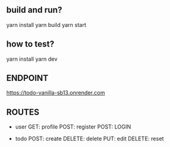 ## build and run?

yarn install
yarn build
yarn start

## how to test?

yarn install
yarn dev

## ENDPOINT

https://todo-vanilla-sb13.onrender.com

## ROUTES

- user
  GET: profile
  POST: register
  POST: LOGIN

- todo
  POST: create
  DELETE: delete
  PUT: edit
  DELETE: reset
